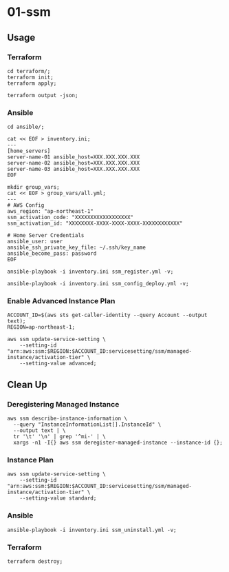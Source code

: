 # 01-ssm

## Usage

### Terraform

```
cd terraform/;
terraform init;
terraform apply;
```
```
terraform output -json;
```

### Ansible

```
cd ansible/;
```

```
cat << EOF > inventory.ini;
---
[home_servers]
server-name-01 ansible_host=XXX.XXX.XXX.XXX
server-name-02 ansible_host=XXX.XXX.XXX.XXX
server-name-03 ansible_host=XXX.XXX.XXX.XXX
EOF
```

```
mkdir group_vars;
cat << EOF > group_vars/all.yml;
---
# AWS Config
aws_region: "ap-northeast-1"
ssm_activation_code: "XXXXXXXXXXXXXXXXXX"
ssm_activation_id: "XXXXXXXX-XXXX-XXXX-XXXX-XXXXXXXXXXXX"

# Home Server Credentials
ansible_user: user
ansible_ssh_private_key_file: ~/.ssh/key_name
ansible_become_pass: password
EOF
```

```
ansible-playbook -i inventory.ini ssm_register.yml -v;
```

```
ansible-playbook -i inventory.ini ssm_config_deploy.yml -v;
```

### Enable Advanced Instance Plan

```
ACCOUNT_ID=$(aws sts get-caller-identity --query Account --output text);
REGION=ap-northeast-1;
```
```
aws ssm update-service-setting \
    --setting-id "arn:aws:ssm:$REGION:$ACCOUNT_ID:servicesetting/ssm/managed-instance/activation-tier" \
    --setting-value advanced;
```

## Clean Up

### Deregistering Managed Instance

```
aws ssm describe-instance-information \
  --query "InstanceInformationList[].InstanceId" \
  --output text | \
  tr '\t' '\n' | grep '^mi-' | \
  xargs -n1 -I{} aws ssm deregister-managed-instance --instance-id {};
```

### Instance Plan

```
aws ssm update-service-setting \
    --setting-id "arn:aws:ssm:$REGION:$ACCOUNT_ID:servicesetting/ssm/managed-instance/activation-tier" \
    --setting-value standard;
```

### Ansible

```
ansible-playbook -i inventory.ini ssm_uninstall.yml -v;
```

### Terraform

```
terraform destroy;
```
